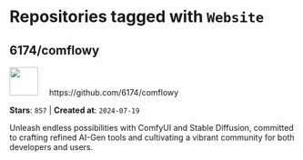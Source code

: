 # Repositories tagged with `Website`


## 6174/comflowy


<a href='https://github.com/6174/comflowy'>
<img src="https://avatars.githubusercontent.com/u/3872872?v=4" width="50" height="50"></a> &nbsp; &nbsp; https://github.com/6174/comflowy

**Stars**: `857` | **Created at**: `2024-07-19`


Unleash endless possibilities with ComfyUI and Stable Diffusion, committed to crafting refined AI-Gen tools and cultivating a vibrant community for both developers and users. 
